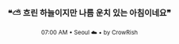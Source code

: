<div align="center">

<br>

<h3>❝⛅ 흐린 하늘이지만 나름 운치 있는 아침이네요❞</h3>

<sub>07:00 AM • Seoul ☁️ • by CrowRish</sub>

<br>

</div>